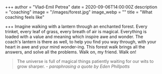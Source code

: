 +++
author = "Vlad-Emil Petrea"
date = 2020-09-06T14:00:00Z
description = "coaching"
image = "/images/forest.jpg"
image_webp = ""
title = "What coaching feels like"

+++
Imagine walking with a lantern through an enchanted forest. Every trinket, every leaf of grass, every breath of air is magical. Everything is loaded with a value and meaning which inspire awe and wonder. The coach's lantern is there as well, to help you find you way through, with your heart in awe and your mind wonder-ing. This forest walk brings all the answers, and solve all the problems. Walk on, my friend. Walk on!

> The universe is full of magical things patiently waiting for our wits to grow sharper. - _paraphrasing a quote by Eden Phillpotts_
